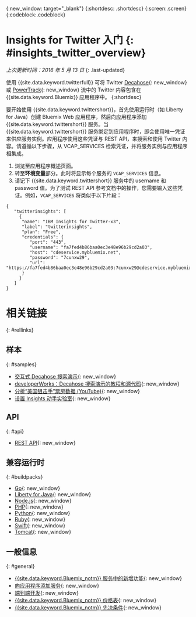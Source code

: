 {:new_window: target="_blank"}
{:shortdesc: .shortdesc}
{:screen:.screen}
{:codeblock:.codeblock}

# Insights for Twitter 入门 {: #insights_twitter_overview}

*上次更新时间：2016 年 5 月 13 日*
{: .last-updated}

使用 {{site.data.keyword.twitterfull}} 可将 Twitter [Decahose](http://support.gnip.com/apis/firehose/overview.html){: new_window} 或 [PowerTrack](http://support.gnip.com/apis/powertrack/overview.html){: new_window} 流中的 Twitter 内容包含在 {{site.data.keyword.Bluemix}} 应用程序中。
{:shortdesc}

要开始使用 {{site.data.keyword.twittershort}}，首先使用运行时（如 Liberty for Java）创建 Bluemix Web 应用程序，然后向应用程序添加 {{site.data.keyword.twittershort}} 服务。当 {{site.data.keyword.twittershort}} 服务绑定到应用程序时，即会使用唯一凭证来供应服务实例。应用程序使用这些凭证与 REST API，来搜索和使用 Twitter 内容。请遵循以下步骤，从 VCAP_SERVICES 检索凭证，并将服务实例与应用程序相集成。

1. 浏览至应用程序概述页面。
2. 转至**环境变量**部分。此时将显示每个服务的 `VCAP_SERVICES` 信息。
3. 请记下 {{site.data.keyword.twittershort}} 服务中的 username 和 password 值。为了测试 REST API 参考文档中的操作，您需要输入这些凭证。例如，`VCAP_SERVICES` 将类似于以下片段：

```
{  
   "twitterinsights": [    
     {      
      "name": "IBM Insights for Twitter-x3",
      "label": "twitterinsights",
      "plan": "Free",
      "credentials": {
         "port": "443",
         "username": "fa7fed4b86baa0ec3e48e96b29cd2a03",
         "host": "cdeservice.mybluemix.net",
         "password": "7cunxw29",
         "url": "https://fa7fed4b86baa0ec3e48e96b29cd2a03:7cunxw29@cdeservice.mybluemix.net"
      }
     }  
   ]
}
```

<!--
## Adding Insights for Twitter to your application {: #adding_twitter}

The following instructions guide you through the process of creating an application, binding the application to the {{site.data.keyword.twittershort}} service, and retrieving the service credentials to interact with REST API operations in the provided API reference documentation.

### Create an application
For demonstration purposes, you'll create an application using the Liberty for Java&trade;  runtime, but the general process described below can be applied to other runtimes. If you don't have an existing application, click **CREATE AN APP** in the dashboard. When asked to confirm the type of app, click **WEB**.

1. Open the **Catalog** menu.
2. From the **Runtimes** section, click **Liberty for Java**.
3. Click **Create**.
4. In the **App Name** field, specify the name of your app.
5. Click **Finish**. Wait for your application to provision.

### Add the Insights for Twitter service
Follow these steps to add the {{site.data.keyword.twittershort}} service to your app.

1. Open the **Catalog** menu.
2. From the **Data & Analytics** section, click the {{site.data.keyword.twittershort}} tile.
3. In the **App** field, select the name of your app.
4. Click **Create**.
5. When prompted, click **Restage** to restart your application.
-->

# 相关链接
{: #rellinks}
## 样本
{: #samples}
* [交互式 Decahose 搜索演示](https://cdetestapp.mybluemix.net/){: new_window}
* [developerWorks：Decahose 搜索演示的教程和源代码](http://www.ibm.com/developerworks/cloud/library/cl-twitter-search-insights-bluemix-trs/index.html){: new_window}
* [分析“美国狙击手”票房数据 (YouTube)](https://www.youtube.com/watch?v=Gfk5quglXvI){: new_window}
* [设置 Insights 动手实验室](https://github.com/IBM-Bluemix/places-insights-lab){: new_window}

## API
{: #api}
* [REST API](https://cdeservice.{APPDomain}/rest-api/){: new_window}

## 兼容运行时 
{: #buildpacks}
* [Go](https://console.{DomainName}/docs/runtimes/go/index.html){: new_window}
* [Liberty for Java](https://console.{DomainName}/docs/runtimes/liberty/index.html){: new_window}
* [Node.js](https://console.{DomainName}/docs/runtimes/nodejs/index.html){: new_window}
* [PHP](https://console.{DomainName}/docs/runtimes/php/index.html){: new_window}
* [Python](https://console.{DomainName}/docs/runtimes/python/index.html){: new_window}
* [Ruby](https://console.{DomainName}/docs/runtimes/ruby/index.html){: new_window}
* [Swift](https://console.{DomainName}/docs/runtimes/swift/index.html){: new_window}
* [Tomcat](https://console.{DomainName}/docs/runtimes/tomcat/index.html){: new_window}

## 一般信息
{: #general}
* [{{site.data.keyword.Bluemix_notm}} 服务中的新增功能](http://www.ng.bluemix.net/docs/whatsnew/index.html#services_category){: new_window}
* [向应用程序添加服务](../reqnsi.html){: new_window}
* [端到端开发](https://console.{DomainName}/docs/cfapps/ee.html){: new_window}
* [{{site.data.keyword.Bluemix_notm}} 价格表](https://console.{DomainName}/pricing/){: new_window}
* [{{site.data.keyword.Bluemix_notm}} 先决条件](https://developer.ibm.com/bluemix/support/#prereqs){: new_window}

